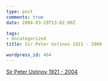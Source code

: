 ```yaml
---
type: post
comments: true
date: 2004-03-29T13:02:00Z

tags:
- Uncategorized
title: Sir Peter Ustinov 1921 - 2004

wordpress_id: 464
---
```


[Sir Peter Ustinov 1921 - 2004](http://news.bbc.co.uk/1/hi/entertainment/film/3578415.stm)

